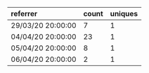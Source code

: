 | referrer          | count | uniques |
| :---------------- | :---- | :------ |
| 29/03/20 20:00:00 | 7     | 1       |
| 04/04/20 20:00:00 | 23    | 1       |
| 05/04/20 20:00:00 | 8     | 1       |
| 06/04/20 20:00:00 | 2     | 1       |
